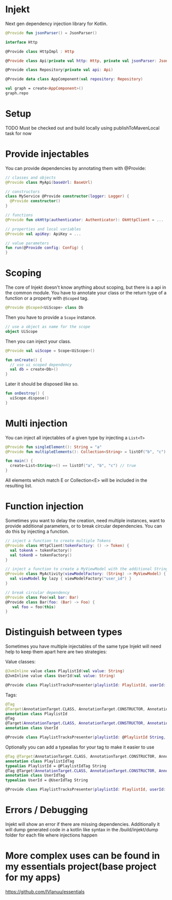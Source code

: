 # Injekt

Next gen dependency injection library for Kotlin.
```kotlin
@Provide fun jsonParser() = JsonParser()

interface Http

@Provide class HttpImpl : Http

@Provide class Api(private val http: Http, private val jsonParser: JsonParser)

@Provide class Repository(private val api: Api)

@Provide data class AppComponent(val repository: Repository)

val graph = create<AppComponent>()
graph.repo
```

# Setup
TODO
Must be checked out and build locally using publishToMavenLocal task for now

# Provide injectables
You can provide dependencies by annotating them with @Provide:
```kotlin
// classes and objects
@Provide class MyApi(baseUrl: BaseUrl)

// constructors
class MyService @Provide constructor(logger: Logger) {
  @Provide constructor()
}

// functions
@Provide fun okHttp(authenticator: Authenticator): OkHttpClient = ...

// properties and local variables
@Provide val apiKey: ApiKey = ...

// value parameters
fun run(@Provide config: Config) {
}
```

# Scoping
The core of Injekt doesn't know anything about scoping, but there is a api in the common module.
You have to annotate your class or the return type of a function or a property with ```@Scoped``` tag.
```kotlin
@Provide @Scoped<UiScope> class Db
```
Then you have to provide a ```Scope``` instance.
```kotlin
// use a object as name for the scope
object UiScope
```
Then you can inject your class.
```kotlin
@Provide val uiScope = Scope<UiScope>()

fun onCreate() {
  // use ui scoped dependency
  val db = create<Db>()
}
```
Later it should be disposed like so.
```kotlin
fun onDestroy() {
  uiScope.dispose()
}
```

# Multi injection
You can inject all injectables of a given type by injecting a ```List<T>```
```kotlin
@Provide fun singleElement(): String = "a"
@Provide fun multipleElements(): Collection<String> = listOf("b", "c")

fun main() {
  create<List<String>>() == listOf("a", "b", "c") // true
}
```
All elements which match E or Collection\<E\> will be included in the resulting list.

# Function injection
Sometimes you want to delay the creation, need multiple instances, want to provide additional parameters,
or to break circular dependencies.
You can do this by injecting a function.
```kotlin
// inject a function to create multiple Tokens
@Provide class HttpClient(tokenFactory: () -> Token) {
  val tokenA = tokenFactory()
  val tokenB = tokenFactory()
}

// inject a function to create a MyViewModel with the additional String parameter
@Provide class MyActivity(viewModelFactory: (String) -> MyViewModel) {
  val viewModel by lazy { viewModelFactory("user_id") }
}

// break circular dependency
@Provide class Foo(val bar: Bar)
@Provide class Bar(foo: (Bar) -> Foo) {
   val foo = foo(this)
}
```

# Distinguish between types
Sometimes you have multiple injectables of the same type
Injekt will need help to keep them apart here are two strategies:

Value classes:
```kotlin
@JvmInline value class PlaylistId(val value: String)
@JvmInline value class UserId(val value: String)

@Provide class PlaylistTracksPresenter(playlistId: PlaylistId, userId: UserId)
```

Tags:
```kotlin
@Tag 
@Target(AnnotationTarget.CLASS, AnnotationTarget.CONSTRUCTOR, AnnotationTarget.TYPE)
annotation class PlaylistId
@Tag
@Target(AnnotationTarget.CLASS, AnnotationTarget.CONSTRUCTOR, AnnotationTarget.TYPE)
annotation class UserId

@Provide class PlaylistTracksPresenter(playlistId: @PlaylistId String, userId: @UserId String)
```

Optionally you can add a typealias for your tag to make it easier to use
```kotlin
@Tag @Target(AnnotationTarget.CLASS, AnnotationTarget.CONSTRUCTOR, AnnotationTarget.TYPE)
annotation class PlaylistIdTag
typealias PlaylistId = @PlaylistIdTag String
@Tag @Target(AnnotationTarget.CLASS, AnnotationTarget.CONSTRUCTOR, AnnotationTarget.TYPE)
annotation class UserIdTag
typealias UserId = @UserIdTag String

@Provide class PlaylistTracksPresenter(playlistId: PlaylistId, userId: UserId)
```

# Errors / Debugging
Injekt will show an error if there are missing dependencies.
Additionally it will dump generated code in a kotlin like syntax in the /build/injekt/dump folder
for each file where injections happen

# More complex uses can be found in my essentials project(base project for my apps)
https://github.com/IVIanuu/essentials
